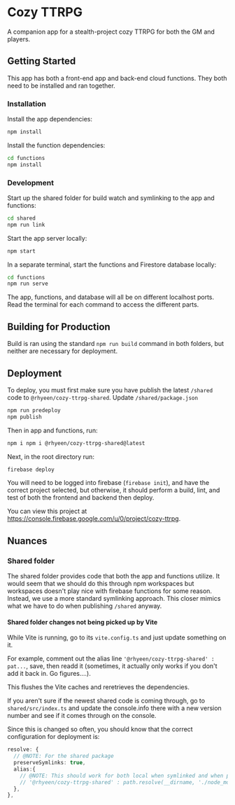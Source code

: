 # Cozy TTRPG

A companion app for a stealth-project cozy TTRPG for both the GM and players.

## Getting Started

This app has both a front-end app and back-end cloud functions. They both need to be installed
and ran together.

### Installation

Install the app dependencies:

```bash
npm install
```

Install the function dependencies:

```bash
cd functions
npm install
```

### Development

Start up the shared folder for build watch and symlinking to the app and functions:

```bash
cd shared
npm run link
```

Start the app server locally:

```bash
npm start
```

In a separate terminal, start the functions and Firestore database locally:

```bash
cd functions
npm run serve
```

The app, functions, and database will all be on different localhost ports.
Read the terminal for each command to access the different parts.

## Building for Production

Build is ran using the standard `npm run build` command in both folders, but
neither are necessary for deployment.

## Deployment

To deploy, you must first make sure you have publish the latest `/shared`
code to `@rhyeen/cozy-ttrpg-shared`. Update `/shared/package.json`

```bash
npm run predeploy
npm publish
```

Then in app and functions, run:

```bash
npm i npm i @rhyeen/cozy-ttrpg-shared@latest
```

Next, in the root directory run:

```bash
firebase deploy
```

You will need to be logged into firebase (`firebase init`), and have the correct
project selected, but otherwise, it should perform a build, lint, and test of both
the frontend and backend then deploy.

You can view this project at https://console.firebase.google.com/u/0/project/cozy-ttrpg.

## Nuances

### Shared folder

The shared folder provides code that both the app and functions
utilize. It would seem that we should do this through npm workspaces
but workspaces doesn't play nice with firebase functions for some
reason. Instead, we use a more standard symlinking approach.
This closer mimics what we have to do when publishing `/shared` anyway.

#### Shared folder changes not being picked up by Vite

While Vite is running, go to its `vite.config.ts` and just update something on it.

For example, comment out the alias line `'@rhyeen/cozy-ttrpg-shared' : pat...`, save, then readd it (sometimes, it actually only works if you don't add it back in. Go figures....).

This flushes the Vite caches and reretrieves the dependencies.

If you aren't sure if the newest shared code is coming through, go to `shared/src/index.ts` and update the console.info there with a new version number and see if it comes through on the console.

Since this is changed so often, you should know that the correct configuration for deployment is:
``` Typescript
resolve: {
  // @NOTE: For the shared package
  preserveSymlinks: true,
  alias:{
    // @NOTE: This should work for both local when symlinked and when published, since it's the same file either way.
    // '@rhyeen/cozy-ttrpg-shared' : path.resolve(__dirname, './node_modules/@rhyeen/cozy-ttrpg-shared/dist/index.js'),
  },
},
```
